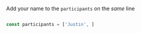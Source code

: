 
Add your name to the `participants` on the *same* line

```js

const participants = ['Justin', ]

```